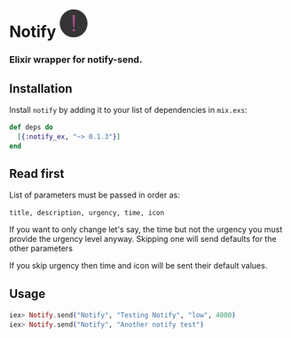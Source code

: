 # Notify <img src="priv/project_icon.png" alt="Notify" width="50" height="50" />

### Elixir wrapper for notify-send.

## Installation

Install `notify` by adding it to your list of dependencies in `mix.exs`:

```elixir
def deps do
  [{:notify_ex, "~> 0.1.3"}]
end
```

## Read first
List of parameters must be passed in order as:

`title, description, urgency, time, icon`

If you want to only change let's say, the time but not the urgency you must provide the urgency level anyway. Skipping one will send defaults for the other parameters

If you skip urgency then time and icon will be sent their default values.

## Usage
```elixir
iex> Notify.send("Notify", "Testing Notify", "low", 4000)
iex> Notify.send("Notify", "Another notify test")
```
